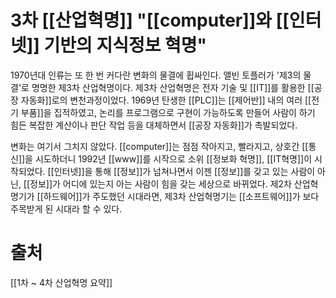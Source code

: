 # 3차 [[산업혁명]] **"[[computer]]와 [[인터넷]] 기반의 지식정보 혁명"**  
1970년대 인류는 또 한 번 커다란 변화의 물결에 휩싸인다.
앨빈 토플러가 '제3의 물결'로 명명한 제3차 산업혁명이다.
제3차 산업혁명은 전자 기술 및 [[IT]]를 활용한 [[공장 자동화]]로의 변천과정이었다.
1969년 탄생한 [[PLC]]는 [[제어반]] 내의 여러 [[전기 부품]]을 집적하였고, 논리를 프로그램으로 구현이 가능하도록 만들어 사람이 하기 힘든 복잡한 계산이나 판단 작업 등을 대체하면서 [[공장 자동화]]가 촉발되었다.  
  
변화는 여기서 그치지 않았다. [[computer]]는 점점 작아지고, 빨라지고, 상호간 [[통신]]을 시도하더니 1992년 [[www]]를 시작으로 소위 [[정보화 혁명]], [[IT혁명]]이 시작되었다.
[[인터넷]]을 통해 [[정보]]가 넘쳐나면서 이젠 [[정보]]를 갖고 있는 사람이 아닌, [[정보]]가 어디에 있는지 아는 사람이 힘을 갖는 세상으로 바뀌었다.
제2차 산업혁명기가 [[하드웨어]]가 주도했던 시대라면, 제3차 산업혁명기는 [[소프트웨어]]가 보다 주목받게 된 시대라 할 수 있다.
# 출처
[[1차 ~ 4차 산업혁명 요약]]